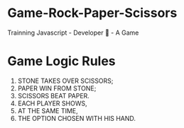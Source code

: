 # Game-Rock-Paper-Scissors
Trainning Javascript - Developer 🚧 - A Game 

# Game Logic Rules

1. STONE TAKES OVER SCISSORS; 
2. PAPER WIN FROM STONE; 
3. SCISSORS BEAT PAPER. 
4. EACH PLAYER SHOWS, 
5. AT THE SAME TIME, 
6. THE OPTION CHOSEN WITH HIS HAND.
